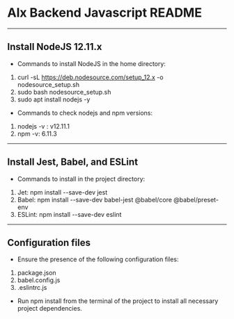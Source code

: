 # Alx Backend Javascript README
---

## Install NodeJS 12.11.x
- Commands to install NodeJS in the home directory:
1. curl -sL https://deb.nodesource.com/setup_12.x -o nodesource_setup.sh
2. sudo bash nodesource_setup.sh
3. sudo apt install nodejs -y

- Commands to check nodejs and npm versions:
1. nodejs -v : v12.11.1
2. npm -v: 6.11.3
---

## Install Jest, Babel, and ESLint
- Commands to install in the project directory:
1. Jet: npm install --save-dev jest
2. Babel: npm install --save-dev babel-jest @babel/core @babel/preset-env
3. ESLint: npm install --save-dev eslint
---

## Configuration files
- Ensure the presence of the following configuration files:
1. package.json
2. babel.config.js
3. .eslintrc.js
- Run npm install from the terminal of the project to install all necessary project dependencies.

